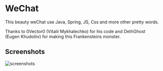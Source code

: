 # WeChat
This beauty weChat use Java, Spring, JS, Css and more other pretty words.

Thanks to 0Vector0 (Vitalii Mykhalechko) for his code and DethGhost (Eugen Khudoliiv) for making this Frankensteins monster. 
## Screenshots
![screenshots](screenshots/Title.jpg)
